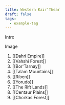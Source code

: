```yaml
---
title: Western Kair'Thear
draft: false
tags:
  - example-tag
---
```

Intro 

Image

1. [[Dahri Empire]] 
2. [[Vahshi Forest]] 
3. [[Bor'Tarnay]] 
4. [[Talam Mountains]]
5. [[Riben]]
6. [[Yorudo]] 
7. [[The Rift Lands]] 
8. [[Centaur Plains]] 
9. [[Chorkas Forest]] 
